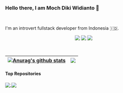 ### Hello there, I am Moch Diki Widianto 👋

<br />

I'm an introvert fullstack developer from Indonesia 🇮🇩. 

<p align="center">
<a href="https://github.com/dikiwidia"><img src="https://img.shields.io/badge/GitHub-100000?style=for-the-badge&logo=github&logoColor=white" /></a>
<a href="https://www.linkedin.com/in/mochdikiwidianto"><img src="https://img.shields.io/badge/LinkedIn-0077B5?style=for-the-badge&logo=linkedin&logoColor=white" /></a>
<a href="https://www.instagram.com/mochdikiwidianto/"><img src="https://img.shields.io/badge/Instagram-E4405F?style=for-the-badge&logo=instagram&logoColor=white" /></a>
</p>

<br />

| <a href="https://github.com/dikiwidia/github-readme-stats"><img align="center" src="https://github-readme-stats.vercel.app/api?username=dikiwidia&show_icons=true&include_all_commits=true&theme=buefy&hide_border=true" alt="Anurag's github stats" /></a> | <a href="https://github.com/dikiwidia/github-readme-stats"><img align="center" src="https://github-readme-stats.vercel.app/api/top-langs/?username=dikiwidia&layout=compact&theme=buefy&hide_border=true" /></a> |
| ------------- | ------------- |

#### Top Repositories


<a href="https://github.com/dikiwidia/salam">
  <img align="center" src="https://github-readme-stats.vercel.app/api/pin/?username=dikiwidia&repo=salam&theme=buefy" />
</a>
<a href="https://github.com/dikiwidia/tokoku">
  <img align="center" src="https://github-readme-stats.vercel.app/api/pin/?username=dikiwidia&repo=tokoku&theme=buefy" />
</a>
